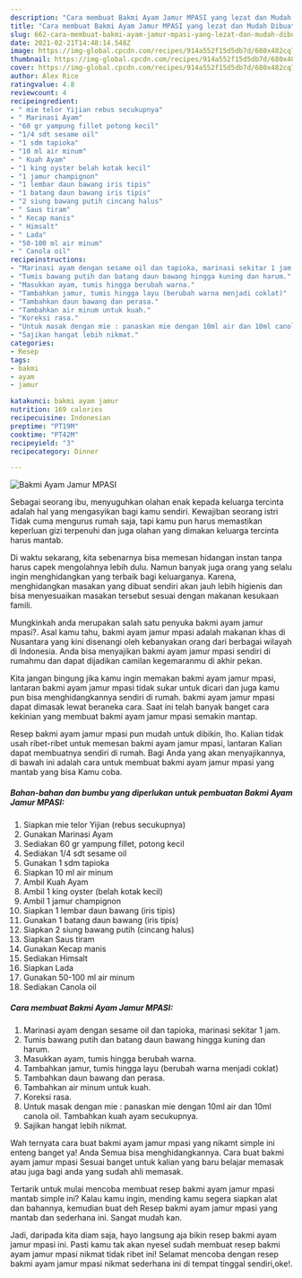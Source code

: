 ```yaml
---
description: "Cara membuat Bakmi Ayam Jamur MPASI yang lezat dan Mudah Dibuat"
title: "Cara membuat Bakmi Ayam Jamur MPASI yang lezat dan Mudah Dibuat"
slug: 662-cara-membuat-bakmi-ayam-jamur-mpasi-yang-lezat-dan-mudah-dibuat
date: 2021-02-21T14:48:14.548Z
image: https://img-global.cpcdn.com/recipes/914a552f15d5db7d/680x482cq70/bakmi-ayam-jamur-mpasi-foto-resep-utama.jpg
thumbnail: https://img-global.cpcdn.com/recipes/914a552f15d5db7d/680x482cq70/bakmi-ayam-jamur-mpasi-foto-resep-utama.jpg
cover: https://img-global.cpcdn.com/recipes/914a552f15d5db7d/680x482cq70/bakmi-ayam-jamur-mpasi-foto-resep-utama.jpg
author: Alex Rice
ratingvalue: 4.8
reviewcount: 4
recipeingredient:
- " mie telor Yijian rebus secukupnya"
- " Marinasi Ayam"
- "60 gr yampung fillet potong kecil"
- "1/4 sdt sesame oil"
- "1 sdm tapioka"
- "10 ml air minum"
- " Kuah Ayam"
- "1 king oyster belah kotak kecil"
- "1 jamur champignon"
- "1 lembar daun bawang iris tipis"
- "1 batang daun bawang iris tipis"
- "2 siung bawang putih cincang halus"
- " Saus tiram"
- " Kecap manis"
- " Himsalt"
- " Lada"
- "50-100 ml air minum"
- " Canola oil"
recipeinstructions:
- "Marinasi ayam dengan sesame oil dan tapioka, marinasi sekitar 1 jam."
- "Tumis bawang putih dan batang daun bawang hingga kuning dan harum."
- "Masukkan ayam, tumis hingga berubah warna."
- "Tambahkan jamur, tumis hingga layu (berubah warna menjadi coklat)"
- "Tambahkan daun bawang dan perasa."
- "Tambahkan air minum untuk kuah."
- "Koreksi rasa."
- "Untuk masak dengan mie : panaskan mie dengan 10ml air dan 10ml canola oil. Tambahkan kuah ayam secukupnya."
- "Sajikan hangat lebih nikmat."
categories:
- Resep
tags:
- bakmi
- ayam
- jamur

katakunci: bakmi ayam jamur 
nutrition: 169 calories
recipecuisine: Indonesian
preptime: "PT19M"
cooktime: "PT42M"
recipeyield: "3"
recipecategory: Dinner

---
```



![Bakmi Ayam Jamur MPASI](https://img-global.cpcdn.com/recipes/914a552f15d5db7d/680x482cq70/bakmi-ayam-jamur-mpasi-foto-resep-utama.jpg)

Sebagai seorang ibu, menyuguhkan olahan enak kepada keluarga tercinta adalah hal yang mengasyikan bagi kamu sendiri. Kewajiban seorang istri Tidak cuma mengurus rumah saja, tapi kamu pun harus memastikan keperluan gizi terpenuhi dan juga olahan yang dimakan keluarga tercinta harus mantab.

Di waktu  sekarang, kita sebenarnya bisa memesan hidangan instan tanpa harus capek mengolahnya lebih dulu. Namun banyak juga orang yang selalu ingin menghidangkan yang terbaik bagi keluarganya. Karena, menghidangkan masakan yang dibuat sendiri akan jauh lebih higienis dan bisa menyesuaikan masakan tersebut sesuai dengan makanan kesukaan famili. 



Mungkinkah anda merupakan salah satu penyuka bakmi ayam jamur mpasi?. Asal kamu tahu, bakmi ayam jamur mpasi adalah makanan khas di Nusantara yang kini disenangi oleh kebanyakan orang dari berbagai wilayah di Indonesia. Anda bisa menyajikan bakmi ayam jamur mpasi sendiri di rumahmu dan dapat dijadikan camilan kegemaranmu di akhir pekan.

Kita jangan bingung jika kamu ingin memakan bakmi ayam jamur mpasi, lantaran bakmi ayam jamur mpasi tidak sukar untuk dicari dan juga kamu pun bisa menghidangkannya sendiri di rumah. bakmi ayam jamur mpasi dapat dimasak lewat beraneka cara. Saat ini telah banyak banget cara kekinian yang membuat bakmi ayam jamur mpasi semakin mantap.

Resep bakmi ayam jamur mpasi pun mudah untuk dibikin, lho. Kalian tidak usah ribet-ribet untuk memesan bakmi ayam jamur mpasi, lantaran Kalian dapat membuatnya sendiri di rumah. Bagi Anda yang akan menyajikannya, di bawah ini adalah cara untuk membuat bakmi ayam jamur mpasi yang mantab yang bisa Kamu coba.

<!--inarticleads1-->

##### Bahan-bahan dan bumbu yang diperlukan untuk pembuatan Bakmi Ayam Jamur MPASI:

1. Siapkan  mie telor Yijian (rebus secukupnya)
1. Gunakan  Marinasi Ayam
1. Sediakan 60 gr yampung fillet, potong kecil
1. Sediakan 1/4 sdt sesame oil
1. Gunakan 1 sdm tapioka
1. Siapkan 10 ml air minum
1. Ambil  Kuah Ayam
1. Ambil 1 king oyster (belah kotak kecil)
1. Ambil 1 jamur champignon
1. Siapkan 1 lembar daun bawang (iris tipis)
1. Gunakan 1 batang daun bawang (iris tipis)
1. Siapkan 2 siung bawang putih (cincang halus)
1. Siapkan  Saus tiram
1. Gunakan  Kecap manis
1. Sediakan  Himsalt
1. Siapkan  Lada
1. Gunakan 50-100 ml air minum
1. Sediakan  Canola oil




<!--inarticleads2-->

##### Cara membuat Bakmi Ayam Jamur MPASI:

1. Marinasi ayam dengan sesame oil dan tapioka, marinasi sekitar 1 jam.
1. Tumis bawang putih dan batang daun bawang hingga kuning dan harum.
1. Masukkan ayam, tumis hingga berubah warna.
1. Tambahkan jamur, tumis hingga layu (berubah warna menjadi coklat)
1. Tambahkan daun bawang dan perasa.
1. Tambahkan air minum untuk kuah.
1. Koreksi rasa.
1. Untuk masak dengan mie : panaskan mie dengan 10ml air dan 10ml canola oil. Tambahkan kuah ayam secukupnya.
1. Sajikan hangat lebih nikmat.




Wah ternyata cara buat bakmi ayam jamur mpasi yang nikamt simple ini enteng banget ya! Anda Semua bisa menghidangkannya. Cara buat bakmi ayam jamur mpasi Sesuai banget untuk kalian yang baru belajar memasak atau juga bagi anda yang sudah ahli memasak.

Tertarik untuk mulai mencoba membuat resep bakmi ayam jamur mpasi mantab simple ini? Kalau kamu ingin, mending kamu segera siapkan alat dan bahannya, kemudian buat deh Resep bakmi ayam jamur mpasi yang mantab dan sederhana ini. Sangat mudah kan. 

Jadi, daripada kita diam saja, hayo langsung aja bikin resep bakmi ayam jamur mpasi ini. Pasti kamu tak akan nyesel sudah membuat resep bakmi ayam jamur mpasi nikmat tidak ribet ini! Selamat mencoba dengan resep bakmi ayam jamur mpasi nikmat sederhana ini di tempat tinggal sendiri,oke!.

